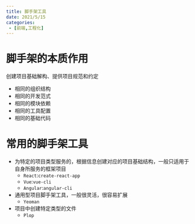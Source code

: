 ```yaml
---
title: 脚手架工具
date: 2021/5/15
categories:
 - [前端,工程化]
---
```


# 脚手架的本质作用

创建项目基础解构、提供项目规范和约定

- 相同的组织结构
- 相同的开发范式
- 相同的模块依赖
- 相同的工具配置
- 相同的基础代码

# 常用的脚手架工具

- 为特定的项目类型服务的，根据信息创建对应的项目基础结构，一般只适用于自身所服务的框架项目
  - `React`:`create-react-app`
  - `Vue`:`vue-cli`
  - `Angular`:`angular-cli`
- 通用型项目脚手架工具，一般很灵活，很容易扩展
  - `Yeoman`
- 项目中创建特定类型的文件
  - `Plop`
